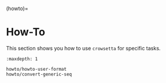 (howto)=

# **How-To**

This section shows you how to use `crowsetta` for specific tasks.

```{toctree}
:maxdepth: 1

howto/howto-user-format
howto/convert-generic-seq
```
